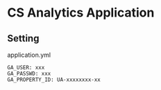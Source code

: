 # CS Analytics Application
## Setting
application.yml

```
GA_USER: xxx
GA_PASSWD: xxx
GA_PROPERTY_ID: UA-xxxxxxxx-xx

```